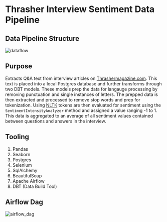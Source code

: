 # Thrasher Interview Sentiment Data Pipeline


## Data Pipeline Structure
![dataflow]('./images/dataFlow.png')

## Purpose
Extracts Q&A text from interview articles on [Thrashermagazine.com](https://www.thrashermagazine.com/articles-and-interviews/). This text is placed
into a local Postgres database and further transforms through two DBT models. These models
prep the data for langauge processing by removing punctuation and single instances of letters.
The prepped data is then extracted and processed to remove stop words and prep for tokenization.
Using [NLTK](https://www.nltk.org/) tokens are then evaluated for sentiment using the `SentimentIntensityAnalyzer` method 
and assigned a value ranging -1 to 1. This data is aggregated to an average of all sentiment values 
contained between questions and answers in the interview.


## Tooling
1. Pandas
2. Seaborn
3. Postgres
4. Selenium
5. SqlAlchemy
6. BeautifulSoup
7. Apache Airflow
8. DBT (Data Build Tool)


## Airflow Dag
![airflow_dag]('./images/dag.png')

